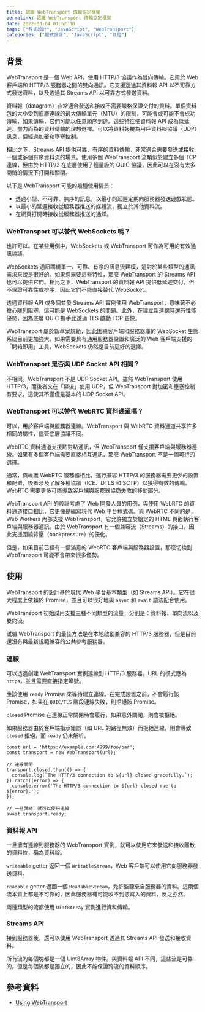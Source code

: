 ```yaml
---
title: 認識 WebTransport 傳輸協定框架
permalink: 認識-WebTransport-傳輸協定框架
date: 2022-03-04 01:52:30
tags: ["程式設計", "JavaScript", "WebTransport"]
categories: ["程式設計", "JavaScript", "其他"]
---
```


## 背景

WebTransport 是一個 Web API，使用 HTTP/3 協議作為雙向傳輸。它用於 Web 客戶端和 HTTP/3 服務器之間的雙向通訊。它支援透過其資料報 API 以不可靠方式發送資料，以及透過其 Streams API 以可靠方式發送資料。

資料報（datagram）非常適合發送和接收不需要嚴格保證交付的資料。單個資料包的大小受到底層連線的最大傳輸單元（MTU）的限制，可能會或可能不會成功傳輸，如果傳輸，它們可能以任意順序到達。這些特性使資料報 API 成為低延遲、盡力而為的資料傳輸的理想選擇。可以將資料報視為用戶資料報協議（UDP）訊息，但經過加密和壅塞控制。

相比之下，Streams API 提供可靠、有序的資料傳輸，非常適合需要發送或接收一個或多個有序資料流的場景。使用多個 WebTransport 流類似於建立多個 TCP 連線，但由於 HTTP/3 在底層使用了輕量級的 QUIC 協議，因此可以在沒有太多開銷的情況下打開和關閉。

以下是 WebTransport 可能的幾種使用情景：

- 透過小型、不可靠、無序的訊息，以最小的延遲定期向服務器發送遊戲狀態。
- 以最小的延遲接收從服務器推送的媒體流，獨立於其他資料流。
- 在網頁打開時接收從服務器推送的通知。

### WebTransport 可以替代 WebSockets 嗎？

也許可以。在某些用例中，WebSockets 或 WebTransport 可作為可用的有效通訊協議。

WebSockets 通訊圍繞單一、可靠、有序的訊息流建模，這對於某些類型的通訊需求來說是很好的。如果您需要這些特性，那麼 WebTransport 的 Streams API 也可以提供它們。相比之下，WebTransport 的資料報 API 提供低延遲交付，但不保證可靠性或排序，因此它們不能直接替代 WebSocket。

透過資料報 API 或多個並發 Streams API 實例使用 WebTransport，意味著不必擔心隊列阻塞，這可能是 WebSockets 的問題。此外，在建立新連線時還有性能優勢，因為底層 QUIC 握手比透過 TLS 啟動 TCP 更快。

WebTransport 屬於新草案規範，因此圍繞客戶端和服務器庫的 WebSocket 生態系統目前更加強大。如果需要具有通用服務器設置和廣泛的 Web 客戶端支援的「開箱即用」工具，WebSockets 仍然是目前更好的選擇。

### WebTransport 是否與 UDP Socket API 相同？

不相同。WebTransport 不是 UDP Socket API。雖然 WebTransport 使用 HTTP/3，而後者又在「幕後」使用 UDP，但 WebTransport 對加密和壅塞控制有要求，這使其不僅僅是基本的 UDP Socket API。

### WebTransport 可以替代 WebRTC 資料通道嗎？

可以，用於客戶端與服務器連線。WebTransport 與 WebRTC 資料通道共享許多相同的屬性，儘管底層協議不同。

WebRTC 資料通道支援點對點通訊，但 WebTransport 僅支援客戶端與服務器連線。如果有多個客戶端需要直接相互通訊，那麼 WebTransport 不是一個可行的選擇。

通常，與維護 WebRTC 服務器相比，運行兼容 HTTP/3 的服務器需要更少的設置和配置，後者涉及了解多種協議（ICE、DTLS 和 SCTP）以獲得有效的傳輸。WebRTC 需要更多可能導致客戶端與服務器協商失敗的移動部分。

WebTransport API 的設計考慮了 Web 開發人員的用例，與使用 WebRTC 的資料通道接口相比，它更像是編寫現代 Web 平台程式碼。與 WebRTC 不同的是，Web Workers 內部支援 WebTransport，它允許獨立於給定的 HTML 頁面執行客戶端與服務器通訊。由於 WebTransport 有一個兼容流（Streams）的接口，因此支援圍繞背壓（backpressure）的優化。

但是，如果目前已經有一個滿意的 WebRTC 客戶端與服務器設置，那麼切換到 WebTransport 可能不會帶來很多優勢。

## 使用

WebTransport 的設計基於現代 Web 平台基本類型（如 Streams API）。它在很大程度上依賴於 Promise，並且可以很好地與 `async` 和 `await` 語法配合使用。

WebTransport 初始試用支援三種不同類型的流量，分別是：資料報、單向流以及雙向流。

試驗 WebTransport 的最佳方法是在本地啟動兼容的 HTTP/3 服務器，但是目前還沒有與最新規範兼容的公共參考服務器。

### 連線

可以透過創建 WebTransport 實例連線到 HTTP/3 服務器。URL 的模式應為 `https`，並且需要直接指定埠號。

應該使用 `ready` Promise 來等待建立連線。在完成設置之前，不會履行該 Promise，如果在 `QUIC/TLS` 階段連線失敗，則拒絕該 Promise。

`closed` Promise 在連線正常關閉時會履行，如果意外關閉，則會被拒絕。

如果服務器由於客戶端指示錯誤（如 URL 的路徑無效）而拒絕連線，則會導致 `closed` 拒絕，而 `ready` 仍未解析。

```JS
const url = 'https://example.com:4999/foo/bar';
const transport = new WebTransport(url);

// 連線關閉
transport.closed.then(() => {
  console.log(`The HTTP/3 connection to ${url} closed gracefully.`);
}).catch((error) => {
  console.error('The HTTP/3 connection to ${url} closed due to ${error}.');
});

// 一旦就緒，就可以使用連線
await transport.ready;
```

### 資料報 API

一旦擁有連線到服務器的 WebTransport 實例，就可以使用它來發送和接收離散的資料位，稱為資料報。

`writeable` getter 返回一個 `WritableStream`，Web 客戶端可以使用它向服務器發送資料。

`readable` getter 返回一個 `ReadableStream`，允許監聽來自服務器的資料。這兩個流本質上都是不可靠的，因此服務器有可能收不到您寫入的資料，反之亦然。

兩種類型的流都使用 `Uint8Array` 實例進行資料傳輸。

### Streams API

接到服務器後，還可以使用 WebTransport 透過其 Streams API 發送和接收資料。

所有流的每個塊都是一個 Uint8Array 物件。與資料報 API 不同，這些流是可靠的。但是每個流都是獨立的，因此不能保證跨流的資料順序。

## 參考資料

- [Using WebTransport](https://web.dev/i18n/en/webtransport/)
